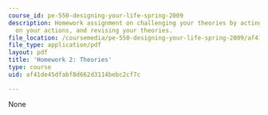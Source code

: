 ```yaml
---
course_id: pe-550-designing-your-life-spring-2009
description: Homework assignment on challenging your theories by acting, reflecting
  on your actions, and revising your theories.
file_location: /coursemedia/pe-550-designing-your-life-spring-2009/af41de45dfabf8d662d3114bebc2cf7c_MITPE_550iap09_s09_assn02.pdf
file_type: application/pdf
layout: pdf
title: 'Homework 2: Theories'
type: course
uid: af41de45dfabf8d662d3114bebc2cf7c

---
```

None